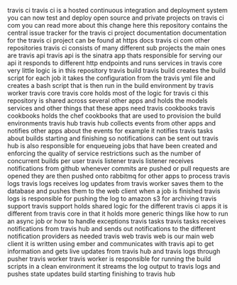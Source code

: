travis ci travis ci is a hosted continuous integration and deployment system you can now test and deploy open source and private projects on travis ci com you can read more about this change here this repository contains the central issue tracker for the travis ci project documentation documentation for the travis ci project can be found at https docs travis ci com other repositories travis ci consists of many different sub projects the main ones are travis api travis api is the sinatra app thats responsible for serving our api it responds to different http endpoints and runs services in travis core very little logic is in this repository travis build travis build creates the build script for each job it takes the configuration from the travis yml file and creates a bash script that is then run in the build environment by travis worker travis core travis core holds most of the logic for travis ci this repository is shared across several other apps and holds the models services and other things that these apps need travis cookbooks travis cookbooks holds the chef cookbooks that are used to provision the build environments travis hub travis hub collects events from other apps and notifies other apps about the events for example it notifies travis tasks about builds starting and finishing so notifications can be sent out travis hub is also responsible for enqueueing jobs that have been created and enforcing the quality of service restrictions such as the number of concurrent builds per user travis listener travis listener receives notifications from github whenever commits are pushed or pull requests are opened they are then pushed onto rabbitmq for other apps to process travis logs travis logs receives log updates from travis worker saves them to the database and pushes them to the web client when a job is finished travis logs is responsible for pushing the log to amazon s3 for archiving travis support travis support holds shared logic for the different travis ci apps it is different from travis core in that it holds more generic things like how to run an async job or how to handle exceptions travis tasks travis tasks receives notifications from travis hub and sends out notifications to the different notification providers as needed travis web travis web is our main web client it is written using ember and communicates with travis api to get information and gets live updates from travis hub and travis logs through pusher travis worker travis worker is responsible for running the build scripts in a clean environment it streams the log output to travis logs and pushes state updates build starting finishing to travis hub